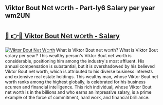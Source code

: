 ## Viktor Bout N𝚎t w𝚘rth - Part-ly6 S𝚊lary per year wm2UN

# <h2><a href="http://gc3kpv7.nevu.top/?p=Viktor+Bout">🔗 👉🔴 Viktor Bout N𝚎t w𝚘rth - S𝚊lary</a></h2>

[![Viktor Bout N𝚎t W𝚘rth](https://i.imgur.com/Oavwk0R.jpeg)](http://gc3kpv7.nevu.top/?p=Viktor+Bout)
What is Viktor Bout n𝚎t w𝚘rth? What is Viktor Bout s𝚊lary per year?
This wealthy person's Viktor Bout net worth is considerable, positioning him among the industry's most affluent. His annual compensation is substantial, but it is overshadowed by his believed Viktor Bout net worth, which is attributed to his diverse business interests and extensive real estate holdings. This wealthy man, whose Viktor Bout net worth ranks among the highest globally, is celebrated for his business acumen and financial intelligence. This rich individual, whose Viktor Bout net worth is in the billions and who earns an impressive salary, is a prime example of the force of commitment, hard work, and financial brilliance.
